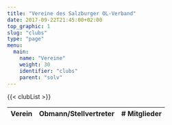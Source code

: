 ```yaml
---
title: "Vereine des Salzburger OL-Verband"
date: 2017-09-22T21:45:00+02:00
top_graphic: 1
slug: "clubs"
type: "page"
menu:
  main:
    name: "Vereine"
    weight: 30
    identifier: "clubs"
    parent: "solv"
---
```


<table class="tablepress">
    <thead>
        <tr>
            <th>Verein</th>
            <th>Obmann/Stellvertreter</th>
            <th># Mitglieder</th>
        </tr>
    </thead>
    <tbody>
        {{< clubList >}}
    </tbody>
</table>